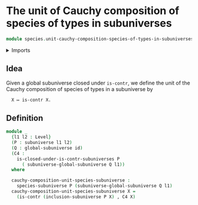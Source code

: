 # The unit of Cauchy composition of species of types in subuniverses

```agda
module species.unit-cauchy-composition-species-of-types-in-subuniverses where
```

<details><summary>Imports</summary>

```agda
open import foundation.contractible-types
open import foundation.dependent-pair-types
open import foundation.functions
open import foundation.subuniverses
open import foundation.universe-levels

open import species.species-of-types-in-subuniverses
```

</details>

## Idea

Given a global subuniverse closed under `is-contr`, we define the unit of the
Cauchy composition of species of types in a subuniverse by

```md
  X ↦ is-contr X.
```

## Definition

```agda
module _
  {l1 l2 : Level}
  (P : subuniverse l1 l2)
  (Q : global-subuniverse id)
  (C4 :
    is-closed-under-is-contr-subuniverses P
      ( subuniverse-global-subuniverse Q l1))
  where

  cauchy-composition-unit-species-subuniverse :
    species-subuniverse P (subuniverse-global-subuniverse Q l1)
  cauchy-composition-unit-species-subuniverse X =
    (is-contr (inclusion-subuniverse P X) , C4 X)
```
